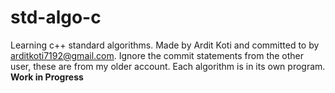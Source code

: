 # std-algo-c
Learning c++ standard algorithms.
Made by Ardit Koti and committed to by arditkoti7192@gmail.com.
Ignore the commit statements from the other user, these are from my older account.
Each algorithm is in its own program.
**Work in Progress**
